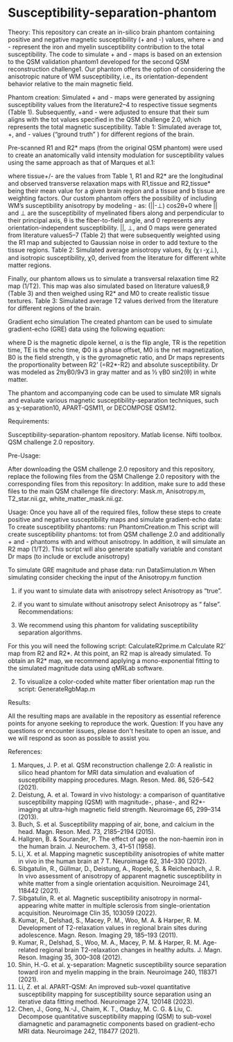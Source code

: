 # Susceptibility-separation-phantom
 Theory:
This repository can create an in-silico brain phantom containing positive and negative magnetic susceptibility (+ and -) values, where + and - represent the iron and myelin susceptibility contribution to the total susceptibility. The code to simulate + and - maps is based on an extension to the QSM validation phantom1 developed for the second QSM reconstruction challenge1. Our phantom offers the option of considering the anisotropic nature of WM susceptibility, i.e., its orientation-dependent behavior relative to the main magnetic field. 

Phantom creation:
Simulated + and - maps were generated by assigning susceptibility values from the literature2–4 to respective tissue segments (Table 1). Subsequently, +and - were adjusted to ensure that their sum aligns with the tot values specified in the QSM challenge 2.0, which represents the total magnetic susceptibility.
Table 1:  Simulated average tot, +, and - values (“ground truth” ) for different regions of the brain.
 
Pre-scanned R1 and R2* maps (from the original QSM phantom) were used to create an anatomically valid intensity modulation for susceptibility values using the same approach as that of Marques et al.1:




where tissue+/- are the values from Table 1, R1 and R2*  are the longitudinal and observed transverse relaxation maps with R1,tissue  and R2,tissue*  being their mean value for a given brain region and a tissue and b tissue are weighting factors. 
Our custom phantom offers the possibility of including WM’s susceptibility anisotropy by modeling -  as:
                                                                    (||-⊥) cos2θ+0
where || and ⊥ are the susceptibility of myelinated fibers along and perpendicular to their principal axis, θ is the fiber-to-field angle, and 0 represents any orientation-independent susceptibility. ||, ⊥, and 0 maps were generated from literature values5–7 (Table 2) that were subsequently weighted using the R1 map and subjected to Gaussian noise in order to add texture to the tissue regions.
Table 2:  Simulated average anisotropy values, δχ (χ॥-χ⊥), and isotropic susceptibility, χ0, derived from the literature for different white matter regions.

Finally, our phantom allows us to simulate a transversal relaxation time R2 map (1/T2). This map was also simulated based on literature values8,9 (Table 3) and then weighed using R2* and M0 to create realistic tissue textures.
Table 3:  Simulated average T2 values derived from the literature for different regions of the brain.


Gradient echo simulation
The created phantom can be used to simulate gradient-echo (GRE) data using the following equation:
 


where D is the magnetic dipole kernel, α is the flip angle, TR is the repetition time, TE is the echo time, Φ0 is a phase offset, M0 is the net magnetization, B0 is the field strength, γ is the gyromagnetic ratio, and Dr maps represents the proportionality between R2’ (=R2*-R2) and absolute susceptibility. Dr was modeled as 2πγB0/9√3 in gray matter and as ½ γB0 sin2(θ) in white matter.

The phantom and accompanying code can be used to simulate MR signals and evaluate various magnetic susceptibility-separation techniques, such as χ-separation10, APART-QSM11, or DECOMPOSE QSM12.

Requirements:

Susceptibility-separation-phantom repository.
Matlab license.
 Nifti toolbox. 
QSM challenge 2.0 repository.

Pre-Usage:

After downloading the QSM challenge 2.0 repository and this repository, replace the following files from the QSM Challenge 2.0 repository with the corresponding files from this repository:
In addition, make sure to add these files to the main QSM challenge file directory: Mask.m, Anisotropy.m, T2_star.nii.gz, white_matter_mask.nii.gz.

Usage:
Once you have all of the required files, follow these steps to create positive and negative susceptibility maps and simulate gradient-echo data:
To create susceptibility phantoms: run PhantomCreation.m 
This script will create susceptibility phantoms: tot from QSM challenge 2.0 and additionally + and - phantoms with and without anisotropy.  In addition, it will simulate an R2 map (1/T2). This script will also generate spatially variable and constant Dr maps (to include or exclude anisotropy)

To simulate GRE magnitude and phase data: run DataSimulation.m
When simulating consider checking the input of the Anisotropy.m function
1) if you want to simulate data with anisotropy select Anisotropy as “true”. 
2) if you want to simulate without anisotropy select Anisotropy as “ false”.
Recommendations:
 
1) We recommend using this phantom for validating susceptibility separation algorithms. 

For this you will need the following script:
CalculateR2prime.m
Calculate R2’ map from R2 and R2*.
At this point, an R2 map is already simulated. To obtain an R2* map, we recommend applying a mono-exponential fitting to the simulated magnitude data using qMRLab software. 

2) To visualize a color-coded white matter fiber orientation map run the script: GenerateRgbMap.m 

Results:

All the resulting maps are available in the repository as essential reference points for anyone seeking to reproduce the work.
Question:
If you have any questions or encounter issues, please don't hesitate to open an issue, and we will respond as soon as possible to assist you.


References:

1.	Marques, J. P. et al. QSM reconstruction challenge 2.0: A realistic in silico head phantom for MRI data simulation and evaluation of susceptibility mapping procedures. Magn. Reson. Med. 86, 526–542 (2021).
2.	Deistung, A. et al. Toward in vivo histology: a comparison of quantitative susceptibility mapping (QSM) with magnitude-, phase-, and R2*-imaging at ultra-high magnetic field strength. Neuroimage 65, 299–314 (2013).
3.	Buch, S. et al. Susceptibility mapping of air, bone, and calcium in the head. Magn. Reson. Med. 73, 2185–2194 (2015).
4.	Hallgren, B. & Sourander, P. The effect of age on the non-haemin iron in the human brain. J. Neurochem. 3, 41–51 (1958).
5.	Li, X. et al. Mapping magnetic susceptibility anisotropies of white matter in vivo in the human brain at 7 T. Neuroimage 62, 314–330 (2012).
6.	Sibgatulin, R., Güllmar, D., Deistung, A., Ropele, S. & Reichenbach, J. R. In vivo assessment of anisotropy of apparent magnetic susceptibility in white matter from a single orientation acquisition. Neuroimage 241, 118442 (2021).
7.	Sibgatulin, R. et al. Magnetic susceptibility anisotropy in normal-appearing white matter in multiple sclerosis from single-orientation acquisition. Neuroimage Clin 35, 103059 (2022).
8.	Kumar, R., Delshad, S., Macey, P. M., Woo, M. A. & Harper, R. M. Development of T2-relaxation values in regional brain sites during adolescence. Magn. Reson. Imaging 29, 185–193 (2011).
9.	Kumar, R., Delshad, S., Woo, M. A., Macey, P. M. & Harper, R. M. Age-related regional brain T2-relaxation changes in healthy adults. J. Magn. Reson. Imaging 35, 300–308 (2012).
10.	Shin, H.-G. et al. χ-separation: Magnetic susceptibility source separation toward iron and myelin mapping in the brain. Neuroimage 240, 118371 (2021).
11.	Li, Z. et al. APART-QSM: An improved sub-voxel quantitative susceptibility mapping for susceptibility source separation using an iterative data fitting method. Neuroimage 274, 120148 (2023).
12.	Chen, J., Gong, N.-J., Chaim, K. T., Otaduy, M. C. G. & Liu, C. Decompose quantitative susceptibility mapping (QSM) to sub-voxel diamagnetic and paramagnetic components based on gradient-echo MRI data. Neuroimage 242, 118477 (2021).






